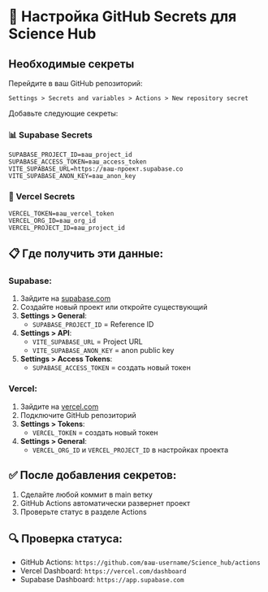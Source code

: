 # 🔐 Настройка GitHub Secrets для Science Hub

## Необходимые секреты

Перейдите в ваш GitHub репозиторий:
```
Settings > Secrets and variables > Actions > New repository secret
```

Добавьте следующие секреты:

### 📊 Supabase Secrets
```
SUPABASE_PROJECT_ID=ваш_project_id
SUPABASE_ACCESS_TOKEN=ваш_access_token  
VITE_SUPABASE_URL=https://ваш-проект.supabase.co
VITE_SUPABASE_ANON_KEY=ваш_anon_key
```

### 🚀 Vercel Secrets  
```
VERCEL_TOKEN=ваш_vercel_token
VERCEL_ORG_ID=ваш_org_id
VERCEL_PROJECT_ID=ваш_project_id
```

## 📋 Где получить эти данные:

### Supabase:
1. Зайдите на [supabase.com](https://supabase.com)
2. Создайте новый проект или откройте существующий
3. **Settings > General**:
   - `SUPABASE_PROJECT_ID` = Reference ID
4. **Settings > API**:
   - `VITE_SUPABASE_URL` = Project URL
   - `VITE_SUPABASE_ANON_KEY` = anon public key
5. **Settings > Access Tokens**:
   - `SUPABASE_ACCESS_TOKEN` = создать новый токен

### Vercel:
1. Зайдите на [vercel.com](https://vercel.com)
2. Подключите GitHub репозиторий
3. **Settings > Tokens**:
   - `VERCEL_TOKEN` = создать новый токен
4. **Settings > General**:
   - `VERCEL_ORG_ID` и `VERCEL_PROJECT_ID` в настройках проекта

## ✅ После добавления секретов:

1. Сделайте любой коммит в main ветку
2. GitHub Actions автоматически развернет проект
3. Проверьте статус в разделе Actions

## 🔍 Проверка статуса:
- GitHub Actions: `https://github.com/ваш-username/Science_hub/actions`
- Vercel Dashboard: `https://vercel.com/dashboard`  
- Supabase Dashboard: `https://app.supabase.com` 